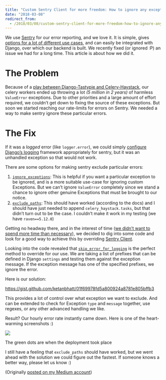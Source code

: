 ```yaml
---
title: "Custom Sentry Client for more freedom: How to ignore any exception you want"
date: "2018-03-08"
redirect_from:
  - /2018/03/08/custom-sentry-client-for-more-freedom-how-to-ignore-any-exception-you-want/
---
```


We use [Sentry](https://sentry.io/welcome/) for our error reporting, and we love it. It is simple, gives [options for a lot of different use cases](https://docs.sentry.io/clients/python/advanced/#client-arguments), and can easily be integrated with Django, over which our backend is built. We recently fixed (or ignored :P) an issue we had for a long time. This article is about how we did it.

# The Problem

Because of a [play between Django-Tastypie and Celery-Haystack](https://github.com/django-haystack/celery-haystack/blob/ca590126dd1836d3b1f03e9b9264d02161142e38/celery_haystack/tasks.py#L117), our celery workers ended up throwing a lot _(5 million in 2 years)_ of harmless `ValueError` exceptions. Due to other priorities and a large amount of effort required, we couldn’t get down to fixing the source of these exceptions. But soon we started reaching our rate-limits for errors on Sentry. We needed a way to make sentry ignore these particular errors.

# The Fix

If it was a _logged_ error (like `logger.error`), we could simply [configure Django’s logging](https://docs.sentry.io/clients/python/integrations/django/#integration-with-logging) framework appropriately for sentry, but it was an unhandled exception so that would not work.

There are some options for making sentry exclude particular errors:

1. [`ignore_exceptions`](https://docs.sentry.io/clients/python/advanced/#client-arguments): This is helpful if you want a particular exception to be ignored, and is a more suitable use-case for ignoring custom Exceptions. But we can’t ignore `ValueError` completely since we stand a chance to ignore other genuine Exceptions that must be brought to our notice.
2. [`exclude_paths`](https://docs.sentry.io/clients/python/advanced/#client-arguments): This should have worked (according to the docs) and I should have just needed to append `celery_haystack.tasks`, but that didn’t turn out to be the case. I couldn’t make it work in my testing (we have `raven==5.12.0`)

Getting no headway there, and in the interest of time ([we didn’t want to spend more time than necessary](https://medium.com/squad-engineering/how-we-built-an-engineering-culture-of-doing-more-with-less-a0a053be8e30)), we decided to dig into some code and look for a good way to achieve this by overriding [Sentry Client](https://docs.sentry.io/clients/python/integrations/django/#additional-settings).

Looking into the code revealed that [`skip_error_for_logging`](https://github.com/getsentry/raven-python/blob/f579e6809b01d27da5fe515d8572b497c98b4b43/raven/base.py#L357) is the perfect method to override for our use. We are taking a list of prefixes that can be defined in Django `settings` and testing them against the exception message. If the exception message has one of the specified prefixes, we ignore the error.

Here is our solution:

https://gist.github.com/ketanbhatt/01f69978fd5a800924a8781e805bffb3

This provides a lot of control over what exception we want to exclude. And can be extended to check for Exception `type` and `message` together, use regexes, or any other advanced handling we like.

Result? Our hourly error rate instantly came down. Here is one of the heart-warming screenshots :)

![](https://ktbt10.files.wordpress.com/2018/03/aa1b1-1wkq3qygm7duu1gpqkz3cua.jpeg)

The green dots are when the deployment took place

I still have a feeling that `exclude_paths` should have worked, but we went ahead with the solution we could figure out the fastest. If someone knows a better way, please let us know :)

(Originally [posted on my Medium account](https://medium.com/squad-engineering/custom-sentry-client-for-more-freedom-how-to-ignore-any-exception-you-want-e56d36bd515f))
